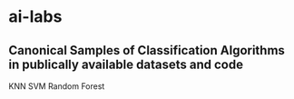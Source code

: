 # ai-labs
## Canonical Samples of Classification Algorithms in publically available datasets and code
KNN
SVM
Random Forest
 
